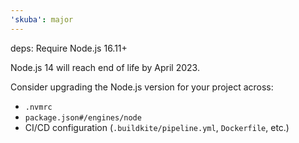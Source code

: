 ```yaml
---
'skuba': major
---
```


deps: Require Node.js 16.11+

Node.js 14 will reach end of life by April 2023.

Consider upgrading the Node.js version for your project across:

- `.nvmrc`
- `package.json#/engines/node`
- CI/CD configuration (`.buildkite/pipeline.yml`, `Dockerfile`, etc.)
